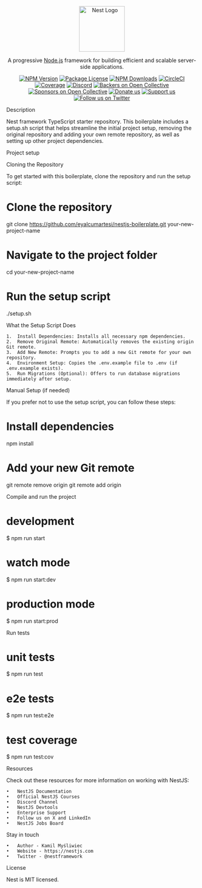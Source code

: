 <p align="center">
  <a href="http://nestjs.com/" target="blank"><img src="https://nestjs.com/img/logo-small.svg" width="120" alt="Nest Logo" /></a>
</p>


<p align="center">A progressive <a href="http://nodejs.org" target="_blank">Node.js</a> framework for building efficient and scalable server-side applications.</p>
<p align="center">
<a href="https://www.npmjs.com/~nestjscore" target="_blank"><img src="https://img.shields.io/npm/v/@nestjs/core.svg" alt="NPM Version" /></a>
<a href="https://www.npmjs.com/~nestjscore" target="_blank"><img src="https://img.shields.io/npm/l/@nestjs/core.svg" alt="Package License" /></a>
<a href="https://www.npmjs.com/~nestjscore" target="_blank"><img src="https://img.shields.io/npm/dm/@nestjs/common.svg" alt="NPM Downloads" /></a>
<a href="https://circleci.com/gh/nestjs/nest" target="_blank"><img src="https://img.shields.io/circleci/build/github/nestjs/nest/master" alt="CircleCI" /></a>
<a href="https://coveralls.io/github/nestjs/nest?branch=master" target="_blank"><img src="https://coveralls.io/repos/github/nestjs/nest/badge.svg?branch=master#9" alt="Coverage" /></a>
<a href="https://discord.gg/G7Qnnhy" target="_blank"><img src="https://img.shields.io/badge/discord-online-brightgreen.svg" alt="Discord"/></a>
<a href="https://opencollective.com/nest#backer" target="_blank"><img src="https://opencollective.com/nest/backers/badge.svg" alt="Backers on Open Collective" /></a>
<a href="https://opencollective.com/nest#sponsor" target="_blank"><img src="https://opencollective.com/nest/sponsors/badge.svg" alt="Sponsors on Open Collective" /></a>
<a href="https://paypal.me/kamilmysliwiec" target="_blank"><img src="https://img.shields.io/badge/Donate-PayPal-ff3f59.svg" alt="Donate us"/></a>
<a href="https://opencollective.com/nest#sponsor"  target="_blank"><img src="https://img.shields.io/badge/Support%20us-Open%20Collective-41B883.svg" alt="Support us"></a>
<a href="https://twitter.com/nestframework" target="_blank"><img src="https://img.shields.io/twitter/follow/nestframework.svg?style=social&label=Follow" alt="Follow us on Twitter"></a>
</p>


Description

Nest framework TypeScript starter repository. This boilerplate includes a setup.sh script that helps streamline the initial project setup, removing the original repository and adding your own remote repository, as well as setting up other project dependencies.

Project setup

Cloning the Repository

To get started with this boilerplate, clone the repository and run the setup script:

# Clone the repository
git clone https://github.com/eyalcumartesi/nestjs-boilerplate.git your-new-project-name

# Navigate to the project folder
cd your-new-project-name

# Run the setup script
./setup.sh

What the Setup Script Does

	1.	Install Dependencies: Installs all necessary npm dependencies.
	2.	Remove Original Remote: Automatically removes the existing origin Git remote.
	3.	Add New Remote: Prompts you to add a new Git remote for your own repository.
	4.	Environment Setup: Copies the .env.example file to .env (if .env.example exists).
	5.	Run Migrations (Optional): Offers to run database migrations immediately after setup.

Manual Setup (if needed)

If you prefer not to use the setup script, you can follow these steps:

# Install dependencies
npm install

# Add your new Git remote
git remote remove origin
git remote add origin <your-new-repo-url>

Compile and run the project

# development
$ npm run start

# watch mode
$ npm run start:dev

# production mode
$ npm run start:prod

Run tests

# unit tests
$ npm run test

# e2e tests
$ npm run test:e2e

# test coverage
$ npm run test:cov

Resources

Check out these resources for more information on working with NestJS:

	•	NestJS Documentation
	•	Official NestJS Courses
	•	Discord Channel
	•	NestJS Devtools
	•	Enterprise Support
	•	Follow us on X and LinkedIn
	•	NestJS Jobs Board

Stay in touch

	•	Author - Kamil Myśliwiec
	•	Website - https://nestjs.com
	•	Twitter - @nestframework

License

Nest is MIT licensed.

